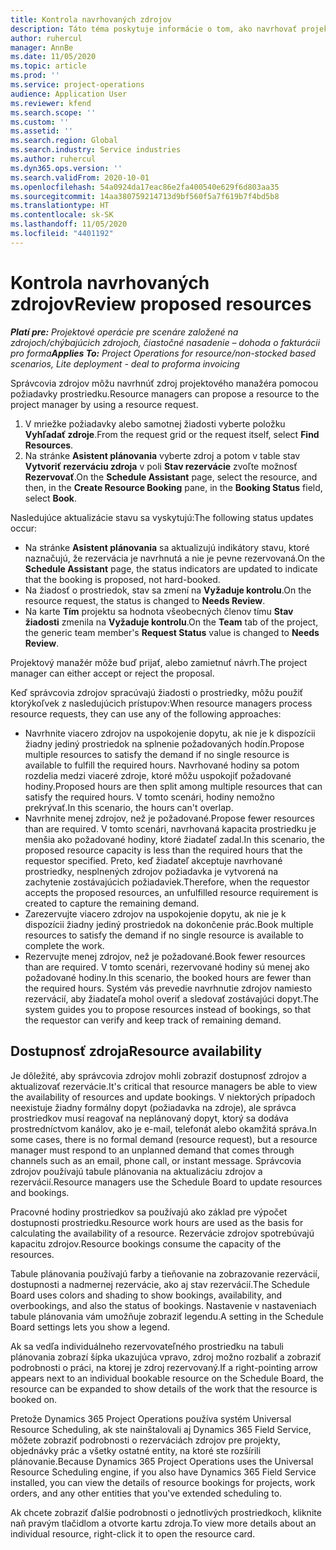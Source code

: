 ```yaml
---
title: Kontrola navrhovaných zdrojov
description: Táto téma poskytuje informácie o tom, ako navrhovať projektové zdroje.
author: ruhercul
manager: AnnBe
ms.date: 11/05/2020
ms.topic: article
ms.prod: ''
ms.service: project-operations
audience: Application User
ms.reviewer: kfend
ms.search.scope: ''
ms.custom: ''
ms.assetid: ''
ms.search.region: Global
ms.search.industry: Service industries
ms.author: ruhercul
ms.dyn365.ops.version: ''
ms.search.validFrom: 2020-10-01
ms.openlocfilehash: 54a0924da17eac86e2fa400540e629f6d803aa35
ms.sourcegitcommit: 14aa380759214713d9bf560f5a7f619b7f4bd5b8
ms.translationtype: HT
ms.contentlocale: sk-SK
ms.lasthandoff: 11/05/2020
ms.locfileid: "4401192"
---
```

# <a name="review-proposed-resources"></a><span data-ttu-id="6de77-103">Kontrola navrhovaných zdrojov</span><span class="sxs-lookup"><span data-stu-id="6de77-103">Review proposed resources</span></span>

<span data-ttu-id="6de77-104">_**Platí pre:** Projektové operácie pre scenáre založené na zdrojoch/chýbajúcich zdrojoch, čiastočné nasadenie – dohoda o fakturácii pro forma_</span><span class="sxs-lookup"><span data-stu-id="6de77-104">_**Applies To:** Project Operations for resource/non-stocked based scenarios, Lite deployment - deal to proforma invoicing_</span></span>

<span data-ttu-id="6de77-105">Správcovia zdrojov môžu navrhnúť zdroj projektového manažéra pomocou požiadavky prostriedku.</span><span class="sxs-lookup"><span data-stu-id="6de77-105">Resource managers can propose a resource to the project manager by using a resource request.</span></span>

1. <span data-ttu-id="6de77-106">V mriežke požiadavky alebo samotnej žiadosti vyberte položku **Vyhľadať zdroje**.</span><span class="sxs-lookup"><span data-stu-id="6de77-106">From the request grid or the request itself, select **Find Resources**.</span></span>
2. <span data-ttu-id="6de77-107">Na stránke **Asistent plánovania** vyberte zdroj a potom v table stav **Vytvoriť rezerváciu zdroja** v poli **Stav rezervácie** zvoľte možnosť **Rezervovať**.</span><span class="sxs-lookup"><span data-stu-id="6de77-107">On the **Schedule Assistant** page, select the resource, and then, in the **Create Resource Booking** pane, in the **Booking Status** field, select **Book**.</span></span>

<span data-ttu-id="6de77-108">Nasledujúce aktualizácie stavu sa vyskytujú:</span><span class="sxs-lookup"><span data-stu-id="6de77-108">The following status updates occur:</span></span>

- <span data-ttu-id="6de77-109">Na stránke **Asistent plánovania** sa aktualizujú indikátory stavu, ktoré naznačujú, že rezervácia je navrhnutá a nie je pevne rezervovaná.</span><span class="sxs-lookup"><span data-stu-id="6de77-109">On the **Schedule Assistant** page, the status indicators are updated to indicate that the booking is proposed, not hard-booked.</span></span>
- <span data-ttu-id="6de77-110">Na žiadosť o prostriedok, stav sa zmení na **Vyžaduje kontrolu**.</span><span class="sxs-lookup"><span data-stu-id="6de77-110">On the resource request, the status is changed to **Needs Review**.</span></span>
- <span data-ttu-id="6de77-111">Na karte **Tím** projektu sa hodnota všeobecných členov tímu **Stav žiadosti** zmenila na **Vyžaduje kontrolu**.</span><span class="sxs-lookup"><span data-stu-id="6de77-111">On the **Team** tab of the project, the generic team member's **Request Status** value is changed to **Needs Review**.</span></span>

<span data-ttu-id="6de77-112">Projektový manažér môže buď prijať, alebo zamietnuť návrh.</span><span class="sxs-lookup"><span data-stu-id="6de77-112">The project manager can either accept or reject the proposal.</span></span>

<span data-ttu-id="6de77-113">Keď správcovia zdrojov spracúvajú žiadosti o prostriedky, môžu použiť ktorýkoľvek z nasledujúcich prístupov:</span><span class="sxs-lookup"><span data-stu-id="6de77-113">When resource managers process resource requests, they can use any of the following approaches:</span></span>

- <span data-ttu-id="6de77-114">Navrhnite viacero zdrojov na uspokojenie dopytu, ak nie je k dispozícii žiadny jediný prostriedok na splnenie požadovaných hodín.</span><span class="sxs-lookup"><span data-stu-id="6de77-114">Propose multiple resources to satisfy the demand if no single resource is available to fulfill the required hours.</span></span> <span data-ttu-id="6de77-115">Navrhované hodiny sa potom rozdelia medzi viaceré zdroje, ktoré môžu uspokojiť požadované hodiny.</span><span class="sxs-lookup"><span data-stu-id="6de77-115">Proposed hours are then split among multiple resources that can satisfy the required hours.</span></span> <span data-ttu-id="6de77-116">V tomto scenári, hodiny nemožno prekrývať.</span><span class="sxs-lookup"><span data-stu-id="6de77-116">In this scenario, the hours can't overlap.</span></span>
- <span data-ttu-id="6de77-117">Navrhnite menej zdrojov, než je požadované.</span><span class="sxs-lookup"><span data-stu-id="6de77-117">Propose fewer resources than are required.</span></span> <span data-ttu-id="6de77-118">V tomto scenári, navrhovaná kapacita prostriedku je menšia ako požadované hodiny, ktoré žiadateľ zadal.</span><span class="sxs-lookup"><span data-stu-id="6de77-118">In this scenario, the proposed resource capacity is less than the required hours that the requestor specified.</span></span> <span data-ttu-id="6de77-119">Preto, keď žiadateľ akceptuje navrhované prostriedky, nesplnených zdrojov požiadavka je vytvorená na zachytenie zostávajúcich požiadaviek.</span><span class="sxs-lookup"><span data-stu-id="6de77-119">Therefore, when the requestor accepts the proposed resources, an unfulfilled resource requirement is created to capture the remaining demand.</span></span>
- <span data-ttu-id="6de77-120">Zarezervujte viacero zdrojov na uspokojenie dopytu, ak nie je k dispozícii žiadny jediný prostriedok na dokončenie prác.</span><span class="sxs-lookup"><span data-stu-id="6de77-120">Book multiple resources to satisfy the demand if no single resource is available to complete the work.</span></span>
- <span data-ttu-id="6de77-121">Rezervujte menej zdrojov, než je požadované.</span><span class="sxs-lookup"><span data-stu-id="6de77-121">Book fewer resources than are required.</span></span> <span data-ttu-id="6de77-122">V tomto scenári, rezervované hodiny sú menej ako požadované hodiny.</span><span class="sxs-lookup"><span data-stu-id="6de77-122">In this scenario, the booked hours are fewer than the required hours.</span></span> <span data-ttu-id="6de77-123">Systém vás prevedie navrhnutie zdrojov namiesto rezervácií, aby žiadateľa mohol overiť a sledovať zostávajúci dopyt.</span><span class="sxs-lookup"><span data-stu-id="6de77-123">The system guides you to propose resources instead of bookings, so that the requestor can verify and keep track of remaining demand.</span></span>

## <a name="resource-availability"></a><span data-ttu-id="6de77-124">Dostupnosť zdroja</span><span class="sxs-lookup"><span data-stu-id="6de77-124">Resource availability</span></span>

<span data-ttu-id="6de77-125">Je dôležité, aby správcovia zdrojov mohli zobraziť dostupnosť zdrojov a aktualizovať rezervácie.</span><span class="sxs-lookup"><span data-stu-id="6de77-125">It's critical that resource managers be able to view the availability of resources and update bookings.</span></span> <span data-ttu-id="6de77-126">V niektorých prípadoch neexistuje žiadny formálny dopyt (požiadavka na zdroje), ale správca prostriedkov musí reagovať na neplánovaný dopyt, ktorý sa dodáva prostredníctvom kanálov, ako je e-mail, telefonát alebo okamžitá správa.</span><span class="sxs-lookup"><span data-stu-id="6de77-126">In some cases, there is no formal demand (resource request), but a resource manager must respond to an unplanned demand that comes through channels such as an email, phone call, or instant message.</span></span> <span data-ttu-id="6de77-127">Správcovia zdrojov používajú tabule plánovania na aktualizáciu zdrojov a rezervácií.</span><span class="sxs-lookup"><span data-stu-id="6de77-127">Resource managers use the Schedule Board to update resources and bookings.</span></span>

<span data-ttu-id="6de77-128">Pracovné hodiny prostriedkov sa používajú ako základ pre výpočet dostupnosti prostriedku.</span><span class="sxs-lookup"><span data-stu-id="6de77-128">Resource work hours are used as the basis for calculating the availability of a resource.</span></span> <span data-ttu-id="6de77-129">Rezervácie zdrojov spotrebúvajú kapacitu zdrojov.</span><span class="sxs-lookup"><span data-stu-id="6de77-129">Resource bookings consume the capacity of the resources.</span></span>

<span data-ttu-id="6de77-130">Tabule plánovania používajú farby a tieňovanie na zobrazovanie rezervácií, dostupnosti a nadmernej rezervácie, ako aj stav rezervácií.</span><span class="sxs-lookup"><span data-stu-id="6de77-130">The Schedule Board uses colors and shading to show bookings, availability, and overbookings, and also the status of bookings.</span></span> <span data-ttu-id="6de77-131">Nastavenie v nastaveniach tabule plánovania vám umožňuje zobraziť legendu.</span><span class="sxs-lookup"><span data-stu-id="6de77-131">A setting in the Schedule Board settings lets you show a legend.</span></span>

<span data-ttu-id="6de77-132">Ak sa vedľa individuálneho rezervovateľného prostriedku na tabuli plánovania zobrazí šípka ukazujúca vpravo, zdroj možno rozbaliť a zobraziť podrobnosti o práci, na ktorej je zdroj rezervovaný.</span><span class="sxs-lookup"><span data-stu-id="6de77-132">If a right-pointing arrow appears next to an individual bookable resource on the Schedule Board, the resource can be expanded to show details of the work that the resource is booked on.</span></span>

<span data-ttu-id="6de77-133">Pretože Dynamics 365 Project Operations používa systém Universal Resource Scheduling, ak ste nainštalovali aj Dynamics 365 Field Service, môžete zobraziť podrobnosti o rezerváciách zdrojov pre projekty, objednávky prác a všetky ostatné entity, na ktoré ste rozšírili plánovanie.</span><span class="sxs-lookup"><span data-stu-id="6de77-133">Because Dynamics 365 Project Operations uses the Universal Resource Scheduling engine, if you also have Dynamics 365 Field Service installed, you can view the details of resource bookings for projects, work orders, and any other entities that you've extended scheduling to.</span></span>

<span data-ttu-id="6de77-134">Ak chcete zobraziť ďalšie podrobnosti o jednotlivých prostriedkoch, kliknite naň pravým tlačidlom a otvorte kartu zdroja.</span><span class="sxs-lookup"><span data-stu-id="6de77-134">To view more details about an individual resource, right-click it to open the resource card.</span></span>

